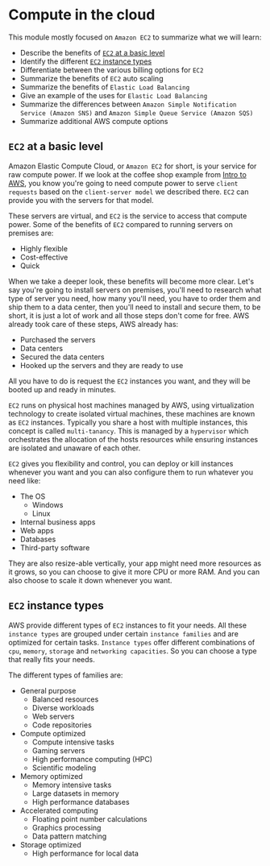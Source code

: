 # Compute in the cloud
This module mostly focused on `Amazon EC2` to summarize what we will learn:
- Describe the benefits of [`EC2` at a basic level](#ec2-at-a-basic-level)
- Identify the different [`EC2` instance types](#ec2-instance-types)
- Differentiate between the various billing options for `EC2`
- Summarize the benefits of `EC2` auto scaling
- Summarize the benefits of `Elastic Load Balancing`
- Give an example of the uses for `Elastic Load Balancing`
- Summarize the differences between `Amazon Simple Notification Service (Amazon SNS)` and `Amazon Simple Queue Service (Amazon SQS)`
- Summarize additional AWS compute options

## `EC2` at a basic level
Amazon Elastic Compute Cloud, or `Amazon EC2` for short, is your service for raw compute power. If we look at the coffee shop example from [Intro to AWS](./01-intro-to-aws.md), you know you're going to need compute power to serve `client` `requests` based on the `client-server model` we described there. `EC2` can provide you with the servers for that model.

These servers are virtual, and `EC2` is the service to access that compute power. Some of the benefits of `EC2` compared to running servers on premises are: 
- Highly flexible
- Cost-effective
- Quick

When we take a deeper look, these benefits will become more clear. Let's say you're going to install servers on premises, you'll need to research what type of server you need, how many you'll need, you have to order them and ship them to a data center, then you'll need to install and secure them, to be short, it is just a lot of work and all those steps don't come for free. AWS already took care of these steps, AWS already has:
- Purchased the servers
- Data centers
- Secured the data centers
- Hooked up the servers and they are ready to use

All you have to do is request the `EC2` instances you want, and they will be booted up and ready in minutes.

`EC2` runs on physical host machines managed by AWS, using virtualization technology to create isolated virtual machines, these machines are known as `EC2` instances. Typically you share a host with multiple instances, this concept is called `multi-tanancy`. This is managed by a `hypervisor` which orchestrates the allocation of the hosts resources while ensuring instances are isolated and unaware of each other.

`EC2` gives you flexibility and control, you can deploy or kill instances whenever you want and you can also configure them to run whatever you need like:
- The OS
	- Windows
	- Linux
- Internal business apps
- Web apps
- Databases
- Third-party software

They are also resize-able vertically, your app might need more resources as it grows, so you can choose to give it more CPU or more RAM. And you can also choose to scale it down whenever you want.

## `EC2` instance types
AWS provide different types of `EC2` instances to fit your needs. All these `instance types` are grouped under certain `instance families` and are optimized for certain tasks. `Instance types` offer different combinations of `cpu`, `memory`, `storage` and `networking capacities`. So you can choose a type that really fits your needs. 

The different types of families are:
- General purpose
	- Balanced resources
	- Diverse workloads
	- Web servers
	- Code repositories
- Compute optimized
	- Compute intensive tasks
	- Gaming servers
	- High performance computing (HPC)
	- Scientific modeling
- Memory optimized
	- Memory intensive tasks
	- Large datasets in memory
	- High performance databases
- Accelerated computing
	- Floating point number calculations
	- Graphics processing
	- Data pattern matching
- Storage optimized
	- High performance for local data

